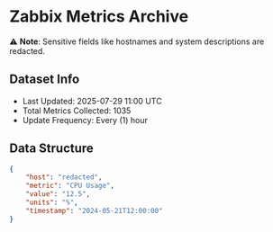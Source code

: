 # Zabbix Metrics Archive

⚠️ **Note**: Sensitive fields like hostnames and system descriptions are redacted.

## Dataset Info
- Last Updated: 2025-07-29 11:00 UTC
- Total Metrics Collected: 1035
- Update Frequency: Every (1) hour

## Data Structure
```json
{
    "host": "redacted",
    "metric": "CPU Usage",
    "value": "12.5",
    "units": "%",
    "timestamp": "2024-05-21T12:00:00"
}
```
